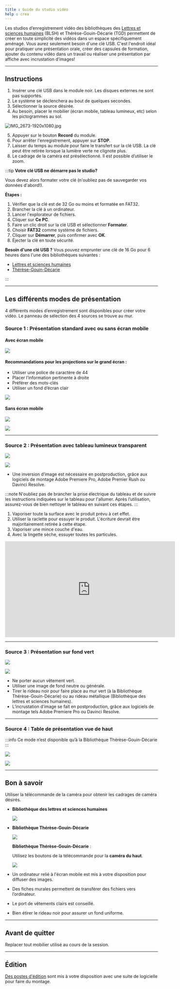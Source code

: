 ```yaml
---
title : Guide du studio vidéo
help : crea
---
```


Les studios d’enregistrement vidéo des bibliothèques des [Lettres et sciences humaines](https://bib.umontreal.ca/espaces/#lsh) (BLSH) et Thérèse-Gouin-Décarie (TGD) permettent de créer en toute simplicité des vidéos dans un espace spécifiquement aménagé. Vous aurez seulement besoin d'une clé USB. C'est l'endroit idéal pour pratiquer une présentation orale, créer des capsules de formation, ajouter du contenu vidéo dans un travail ou réaliser une présentation par affiche avec incrustation d’images!

---

## Instructions

1. Insérer une clé USB dans le module noir. Les disques externes ne sont pas supportés.
2. Le système se déclenchera au bout de quelques secondes.
3. Sélectionner la source désirée.
4. Au besoin, placer le mobilier (écran mobile, tableau lumineux, etc) selon les pictogrammes au sol.

![IMG_2673-1920x1080.jpg](/img/docs/studiovideo1.webp)

5. Appuyer sur le bouton **Record** du module.
6. Pour arrêter l'enregistrement, appuyer sur **STOP**.
7. Laisser du temps au module pour faire le transfert sur la clé USB. La clé peut être retirée lorsque la lumière verte ne clignote plus.
8. Le cadrage de la caméra est présélectionné. Il est possible d’utiliser le zoom.


:::tip **Votre clé USB ne démarre pas le studio?**

Vous devez alors formater votre clé (n'oubliez pas de sauvegarder vos données d'abord!).

**Étapes :**

1. Vérifier que la clé est de 32 Go ou moins et formatée en FAT32.
2. Brancher la clé à un ordinateur.
3. Lancer l'explorateur de fichiers.
4. Cliquer sur **Ce PC**.
5. Faire un clic droit sur la clé USB et sélectionner **Formater**.
6. Choisir **FAT32** comme système de fichiers.
7. Cliquer sur **Démarrer**, puis confirmer avec **OK**.
8. Éjecter la clé en toute sécurité.

**Besoin d'une clé USB ?** Vous pouvez emprunter une clé de 16 Go pour 6 heures dans l'une des bibliothèques suivantes :

- [Lettres et sciences humaines](https://bib.umontreal.ca/espaces/#lsh)
- [Thérèse-Gouin-Décarie](https://bib.umontreal.ca/espaces/#tgd)

:::

---

## Les différents modes de présentation

4 différents modes d’enregistrement sont disponibles pour créer votre vidéo. Le panneau de sélection des 4 sources se trouve au mur.

### Source 1 : Présentation standard avec ou sans écran mobile

#### Avec écran mobile

![](/img/docs/studiovideo2.webp)

#### Recommandations pour les projections sur le grand écran :

- Utiliser une police de caractère de 44
- Placer l’information pertinente à droite
- Préférer des mots-clés
- Utiliser un fond d’écran clair

![](/img/docs/studiovideo3.webp)

#### Sans écran mobile

![](/img/docs/studiovideo4.webp)

![](/img/docs/studiovideo5.webp)

---

### Source 2 : Présentation avec tableau lumineux transparent

![](/img/docs/studiovideo6.webp)

![](/img/docs/studiovideo7.webp)

- Une inversion d’image est nécessaire en postproduction, grâce aux logiciels de montage Adobe Premiere Pro, Adobe Premier Rush ou Davinci Resolve.

:::note
N'oubliez pas de brancher la prise électrique du tableau et de suivre les instructions indiquées sur le tableau pour l'allumer. Après l’utilisation, assurez-vous de bien nettoyer le tableau en suivant ces étapes.
:::

1. Vaporiser toute la surface avec le produit prévu à cet effet.
2. Utiliser la raclette pour essuyer le produit. L'écriture devrait être majoritairement retirée à cette étape.
3. Vaporiser une mince couche d'eau.
4. Avec la lingette sèche, essuyer toutes les particules.
   
<iframe width="560" height="315" src="https://www.youtube-nocookie.com/embed/NFxWiwcch58?si=pbdOBazs5mbB1e-V" title="YouTube video player" frameborder="0" allow="accelerometer; autoplay; clipboard-write; encrypted-media; gyroscope; picture-in-picture; web-share" referrerpolicy="strict-origin-when-cross-origin" allowfullscreen></iframe>

---


### Source 3 : Présentation sur fond vert

![](/img/docs/studiovideo8.webp)

![](/img/docs/studiovideo9.webp)

- Ne porter aucun vêtement vert.
- Utiliser une image de fond neutre ou générale.
- Tirer le rideau noir pour faire place au mur vert (à la Bibliothèque Thérèse-Gouin-Décarie) ou au rideau métallique (Bibliothèque des lettres et sciences humaines).
- L’incrustation d’image se fait en postproduction, grâce aux logiciels de montage tels Adobe Premiere Pro ou Davinci Resolve.

---

### Source 4 : Table de présentation vue de haut

:::info
Ce mode n’est disponible qu’à la Bibliothèque Thérèse-Gouin-Décarie
:::


![](/img/docs/studiovideo10.webp)

![](/img/docs/studiovideo11.webp)

---

## Bon à savoir

Utiliser la télécommande de la caméra pour obtenir les cadrages de caméra désirés.

- **Bibliothèque des lettres et sciences humaines**
    
    ![](/img/docs/studiovideo12.webp)
    

- **Bibliothèque Thérèse-Gouin-Décarie**
    
    ![](/img/docs/studiovideo13.webp)
    
    **Bibliothèque Thérèse-Gouin-Décarie** : 
    
    Utilisez les boutons de la télécommande pour la **caméra du haut**.
    
    ![](/img/docs/studiovideo14.webp)
    
- Un ordinateur relié à l'écran mobile est mis à votre disposition pour diffuser des images.
- Des fiches murales permettent de transférer des fichiers vers l’ordinateur.
- Le port de vêtements clairs est conseillé.
- Bien étirer le rideau noir pour assurer un fond uniforme.

---

## Avant de quitter

Replacer tout mobilier utilisé au cours de la session.

---

## Édition

[Des postes d'édition](postes-edition.md) sont mis à votre disposition avec une suite de logicielle pour faire du montage.
